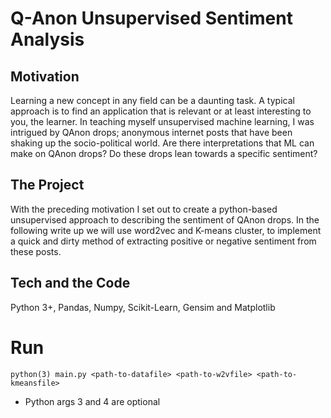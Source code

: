 # Q-Anon Unsupervised Sentiment Analysis

## Motivation
Learning a new concept in any field can be a daunting task. A typical approach is to find an application that is relevant or at least interesting to you, the learner. In teaching myself unsupervised machine learning, I was intrigued by QAnon drops; anonymous internet posts that have been shaking up the socio-political world. Are there interpretations that ML can make on QAnon drops? Do these drops lean towards a specific sentiment?

## The Project
With the preceding motivation I set out to create a python-based unsupervised approach to describing the sentiment of QAnon drops. In the following write up we will use word2vec and K-means cluster, to implement a quick and dirty method of extracting positive or negative sentiment from these posts.

## Tech and the Code
Python 3+, Pandas, Numpy, Scikit-Learn, Gensim and Matplotlib

# Run
`python(3) main.py <path-to-datafile> <path-to-w2vfile> <path-to-kmeansfile>`

* Python args 3 and 4 are optional